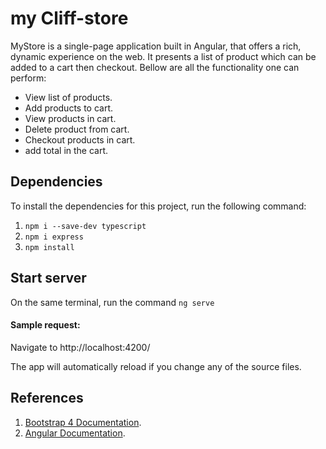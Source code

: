 
# my Cliff-store
MyStore is a single-page application built in Angular, that offers a rich, dynamic experience on the web. It presents a list of product which can be added to a cart then checkout. Bellow are all the functionality one can perform: 

- View list of products.
- Add products to cart.
- View products in cart.
- Delete product from cart.
- Checkout products in cart.
- add total in  the cart.



## Dependencies 

To install the dependencies for this project, run the following command: 

1. ``` npm i --save-dev typescript ```
2. ```npm i express ```
3. ```npm install```

## Start server
On the same terminal, run the command
```ng serve```
     

#### Sample request:
Navigate to 
http://localhost:4200/

The app will automatically reload if you change any of the source files.

## References

1. [Bootstrap 4 Documentation](https://getbootstrap.com/docs/4.1/getting-started/introduction/). 
2. [Angular Documentation](https://angular.io/docs). 


